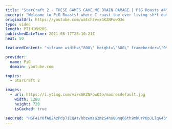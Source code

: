 ```yaml
---
title: "StarCraft 2 - THESE GAMES GAVE ME BRAIN DAMAGE | PiG Roasts #4"
excerpt: "Welcome to PiG Roasts! where I roast the ever living sh*t out of people's replays. All in good fun, of course! There were replays in both lower and higher leagues, with some questionable strategies and mechanics no matter what. Hope you guys enjoy :P  🔥 If you want to get roasted by PiG, send your replay"
originalUrl: https://youtube.com/watch?v=xGKZNFowQ3o
type: video
length: PT1H16M20S
publishedDateTime: 2021-08-17T23:10:21Z
heat: 50

featuredContent: "<iframe width=\"800\" height=\"500\" frameborder=\"0\" src=\"https://www.youtube.com/embed/xGKZNFowQ3o\" allow=\"accelerometer; autoplay; encrypted-media; gyroscope; picture-in-picture\" allowfullscreen></iframe>"

provider:
  name: PiG
  domain: youtube.com

topics:
  - StarCraft 2

images:
  - url: https://i.ytimg.com/vi/xGKZNFowQ3o/maxresdefault.jpg
    width: 1280
    height: 720
    isCached: true

secured: "HGF4iYOfAO2AzPdp7iCQAt/hbzwmsG2mzS4hs8Onq66th9mhUrPUpJLlqG43Y6rEIrvocwXLt6/miEQJG+3DeRkeWNZ2l25GoTUnk7AtatAZpMJGHNXoctYT8vpy9MgicI2XZi9Z2G1DDkIYvBalXiYgIEnyKqekNwjP8WBlztQIjj1MXJ4mNE4IBc5H2RxploBjoRV2VfXOI3DAuFKkraZlPMma8Q4le8a7Kqg78lFLoUuNd1Vnii35rcCMVk0t8/d6A/rTR6bahDgkqJh0de6nm1wJ1QS/JSyAs6iVsz+tkzZIP5SgVs6u+g50f2NSxYJuuWM5w16WSjOlLrjeoX8XtcLduCgh0Wf7l/RwQCt2nYWghed5V6SXic2zblQzkD/YzkVptkrNqhSzf7JlDbZ6TS5sbP6M9GJ+EKOwo00=;VGDR1qBCfzG26M0QkgIa3g=="
---
```


